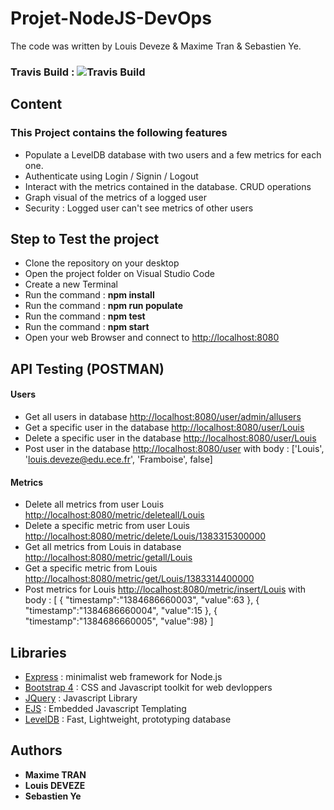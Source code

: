 # Projet-NodeJS-DevOps               
The code was written by Louis Deveze &amp; Maxime Tran &amp; Sebastien Ye.

### Travis Build : ![Travis Build](https://travis-ci.com/LouisDeveze/Projet-NodeJS-DevOps.svg?branch=master) 

## Content

### This Project contains the following features

* Populate a LevelDB database with two users and a few metrics for each one.
* Authenticate using Login / Signin / Logout
* Interact with the metrics contained in the database. CRUD operations
* Graph visual of the metrics of a logged user
* Security : Logged user can't see metrics of other users

## Step to Test the project

* Clone the repository on your desktop
* Open the project folder on Visual Studio Code
* Create a new Terminal
* Run the command : **npm install**
* Run the command : **npm run populate**
* Run the command : **npm test**
* Run the command : **npm start**
* Open your web Browser and connect to [http://localhost:8080](http://localhost:8080)

## API Testing (POSTMAN) 

#### Users
* Get all users in database [http://localhost:8080/user/admin/allusers](http://localhost:8080/user/admin/allusers)
* Get a specific user in the database [http://localhost:8080/user/Louis](http://localhost:8080/user/Louis)
* Delete a specific user in the database [http://localhost:8080/user/Louis](http://localhost:8080/user/Louis)
* Post user in the database [http://localhost:8080/user](http://localhost:8080/user)
  with body : ['Louis', 'louis.deveze@edu.ece.fr', 'Framboise', false]

#### Metrics
* Delete all metrics from user Louis [http://localhost:8080/metric/deleteall/Louis]()
* Delete a specific metric from user Louis [http://localhost:8080/metric/delete/Louis/1383315300000](http://localhost:8080/metric/delete/Louis/1383315300000)
* Get all metrics from Louis in database [http://localhost:8080/metric/getall/Louis](http://localhost:8080/metric/getall/Louis)
* Get a specific metric from Louis [http://localhost:8080/metric/get/Louis/1383314400000](http://localhost:8080/metric/get/Louis/1383314400000)
* Post metrics for Louis [http://localhost:8080/metric/insert/Louis](http://localhost:8080/metric/insert/Louis])
  with body : [ 
                { "timestamp":"1384686660003", "value":63 },
                { "timestamp":"1384686660004", "value":15 }, 
                { "timestamp":"1384686660005", "value":98}
              ]

## Libraries

* [Express](http://expressjs.com/) : minimalist web framework for Node.js
* [Bootstrap 4](https://getbootstrap.com/) : CSS and Javascript toolkit for web devloppers
* [JQuery](https://jquery.com/) : Javascript Library
* [EJS](https://ejs.co/) : Embedded Javascript Templating
* [LevelDB](https://github.com/google/leveldb) : Fast, Lightweight, prototyping database

## Authors

* **Maxime TRAN**
* **Louis DEVEZE**
* **Sebastien Ye**
